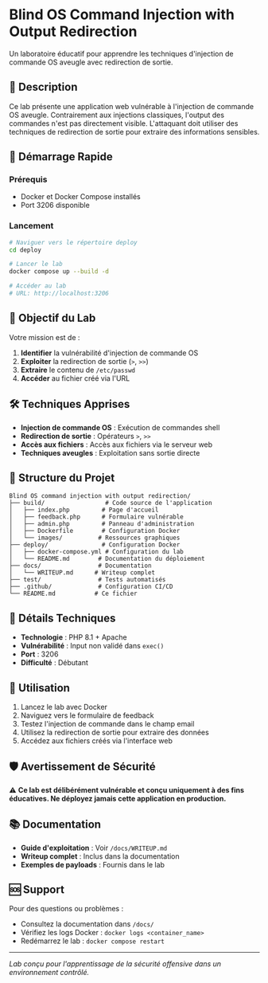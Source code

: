 # Blind OS Command Injection with Output Redirection

Un laboratoire éducatif pour apprendre les techniques d'injection de commande OS aveugle avec redirection de sortie.

## 🎯 Description

Ce lab présente une application web vulnérable à l'injection de commande OS aveugle. Contrairement aux injections classiques, l'output des commandes n'est pas directement visible. L'attaquant doit utiliser des techniques de redirection de sortie pour extraire des informations sensibles.

## 🚀 Démarrage Rapide

### Prérequis
- Docker et Docker Compose installés
- Port 3206 disponible

### Lancement
```bash
# Naviguer vers le répertoire deploy
cd deploy

# Lancer le lab
docker compose up --build -d

# Accéder au lab
# URL: http://localhost:3206
```

## 🎯 Objectif du Lab

Votre mission est de :
1. **Identifier** la vulnérabilité d'injection de commande OS
2. **Exploiter** la redirection de sortie (`>`, `>>`)
3. **Extraire** le contenu de `/etc/passwd`
4. **Accéder** au fichier créé via l'URL

## 🛠️ Techniques Apprises

- **Injection de commande OS** : Exécution de commandes shell
- **Redirection de sortie** : Opérateurs `>`, `>>`
- **Accès aux fichiers** : Accès aux fichiers via le serveur web
- **Techniques aveugles** : Exploitation sans sortie directe

## 📁 Structure du Projet

```
Blind OS command injection with output redirection/
├── build/                 # Code source de l'application
│   ├── index.php         # Page d'accueil
│   ├── feedback.php      # Formulaire vulnérable
│   ├── admin.php         # Panneau d'administration
│   ├── Dockerfile        # Configuration Docker
│   └── images/          # Ressources graphiques
├── deploy/               # Configuration Docker
│   ├── docker-compose.yml # Configuration du lab
│   └── README.md        # Documentation du déploiement
├── docs/                # Documentation
│   └── WRITEUP.md      # Writeup complet
├── test/                # Tests automatisés
├── .github/             # Configuration CI/CD
└── README.md           # Ce fichier
```

## 🔧 Détails Techniques

- **Technologie** : PHP 8.1 + Apache
- **Vulnérabilité** : Input non validé dans `exec()`
- **Port** : 3206
- **Difficulté** : Débutant

## 📝 Utilisation

1. Lancez le lab avec Docker
2. Naviguez vers le formulaire de feedback
3. Testez l'injection de commande dans le champ email
4. Utilisez la redirection de sortie pour extraire des données
5. Accédez aux fichiers créés via l'interface web

## 🛡️ Avertissement de Sécurité

⚠️ **Ce lab est délibérément vulnérable et conçu uniquement à des fins éducatives. Ne déployez jamais cette application en production.**

## 📚 Documentation

- **Guide d'exploitation** : Voir `/docs/WRITEUP.md`
- **Writeup complet** : Inclus dans la documentation
- **Exemples de payloads** : Fournis dans le lab

## 🆘 Support

Pour des questions ou problèmes :
- Consultez la documentation dans `/docs/`
- Vérifiez les logs Docker : `docker logs <container_name>`
- Redémarrez le lab : `docker compose restart`

---

*Lab conçu pour l'apprentissage de la sécurité offensive dans un environnement contrôlé.* 